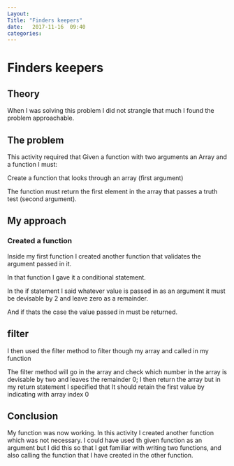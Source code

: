 ```yaml
---
Layout: 
Title: "Finders keepers"
date:   2017-11-16  09:40
categories: 
---
```

# Finders keepers

## Theory
When I was solving this problem I did not strangle that much I found  the problem approachable.

## The problem
This activity required that Given a function with two arguments an Array and a  function I must:

Create a function that looks through an array (first argument)

The function must return the first element in the array that passes a truth test (second argument).

## My approach
### Created a function
Inside my first function I created another function that validates the argument passed in it.

In that function I gave it a conditional statement.

In the if statement I said whatever value is passed in as an argument it must be devisable by 2 and leave zero as a remainder.

And if thats the case the value passed in must be returned. 

## filter
I then used the filter method to filter though my array and called in my function

The filter method will go in the array and check which number in the array is devisable by two and leaves the remainder 0;
I then return the array but in my return statement I specified that It should retain the first value by indicating with array index 0

## Conclusion 
My function was now working.
In this activity I created another function which was not necessary.
I could have used th given function as an argument but I did this so that I get familiar with  writing two functions,
and also calling the function that I have created in the other function.